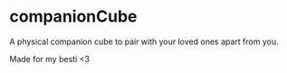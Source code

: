 # companionCube
A physical companion cube to pair with your loved ones apart from you.

Made for my besti <3
